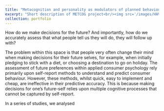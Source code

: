 ```yaml
---
title: "Metacognition and personality as modulators of planned behaviour"
excerpt: "Short description of METCOG project<br/><img src='/images/HAVEN_logo.png' style='margin-left: 300px;'>"
collection: portfolio
---
```


How do we make decisions for the future? And importantly, how do we accurately assess that what people tell us they will do, they will follow up with?

The problem within this space is that people very often change their mind when making decisions for their future selves, for example, when initially pledging to stick with a diet, or choosing a destination to go on holiday. The assessment of future preferences within applied consumer psychology rely primarily upon self-report methods to understand and predict consumer behaviour. However, these methods, whilst quick, easy to implement and cheap, are ineffective in their predictive accuracy. This is because making decisions for one’s future-self relies upon multiple cognitive processes that cannot be captured by self-report. 

In a series of studies, we analysed 
